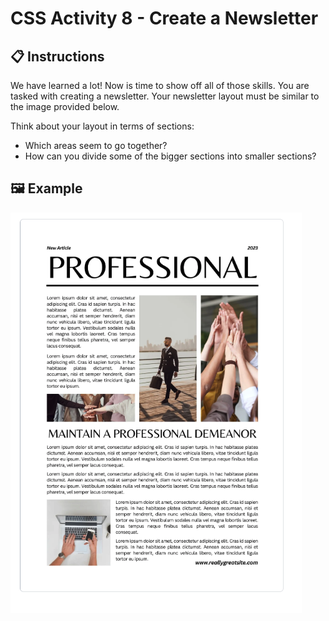 # CSS Activity 8 - Create a Newsletter

## 📋 Instructions

We have learned a lot!  Now is time to show off all of those skills. You are tasked with creating a newsletter. Your newsletter layout must be similar to the image provided below.  

Think about your layout in terms of sections:
- Which areas seem to go together?  
- How can you divide some of the bigger sections into smaller sections?

## 🖼️ Example

![](../../../Assets/CSS/newsletter.png)

